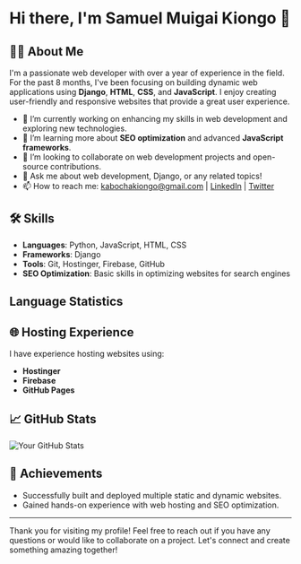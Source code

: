 # Hi there, I'm Samuel Muigai Kiongo 👋

## 👨‍💻 About Me
I'm a passionate web developer with over a year of experience in the field. For the past 8 months, I've been focusing on building dynamic web applications using **Django**, **HTML**, **CSS**, and **JavaScript**. I enjoy creating user-friendly and responsive websites that provide a great user experience.

- 🔭 I’m currently working on enhancing my skills in web development and exploring new technologies.
- 🌱 I’m learning more about **SEO optimization** and advanced **JavaScript frameworks**.
- 👯 I’m looking to collaborate on web development projects and open-source contributions.
- 💬 Ask me about web development, Django, or any related topics!
- 📫 How to reach me: [kabochakiongo@gmail.com](mailto:kabochakiongo@gmail.com.com) | [LinkedIn](https://www.linkedin.com/in/samuel_muigai-kenya) | [Twitter](https://twitter.com/MuigaiKiongo)

## 🛠️ Skills
- **Languages**: Python, JavaScript, HTML, CSS
- **Frameworks**: Django
- **Tools**: Git, Hostinger, Firebase, GitHub
- **SEO Optimization**: Basic skills in optimizing websites for search engines


## Language Statistics




## 🌐 Hosting Experience
I have experience hosting websites using:
- **Hostinger**
- **Firebase**
- **GitHub Pages**

## 📈 GitHub Stats
![Your GitHub Stats](https://github-readme-stats.vercel.app/api?username=yourusername&show_icons=true&theme=radical)

## 🎉 Achievements
- Successfully built and deployed multiple static and dynamic websites.
- Gained hands-on experience with web hosting and SEO optimization.

---

Thank you for visiting my profile! Feel free to reach out if you have any questions or would like to collaborate on a project. Let's connect and create something amazing together!

